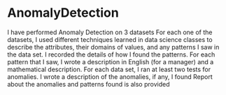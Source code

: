 # AnomalyDetection
I have performed Anomaly Detection on 3 datasets
For each one of the datasets, I used different techniques learned in data science classes
to describe the attributes, their domains of values, and any patterns I saw in the
data set. I recorded the details of how I found the patterns.
For each pattern that I saw, I wrote a description in English (for a
manager) and a mathematical description. 
For each data set, I ran at least two tests for anomalies.
I wrote a description of the anomalies, if any, I found
Report about the anomalies and patterns found is also provided
